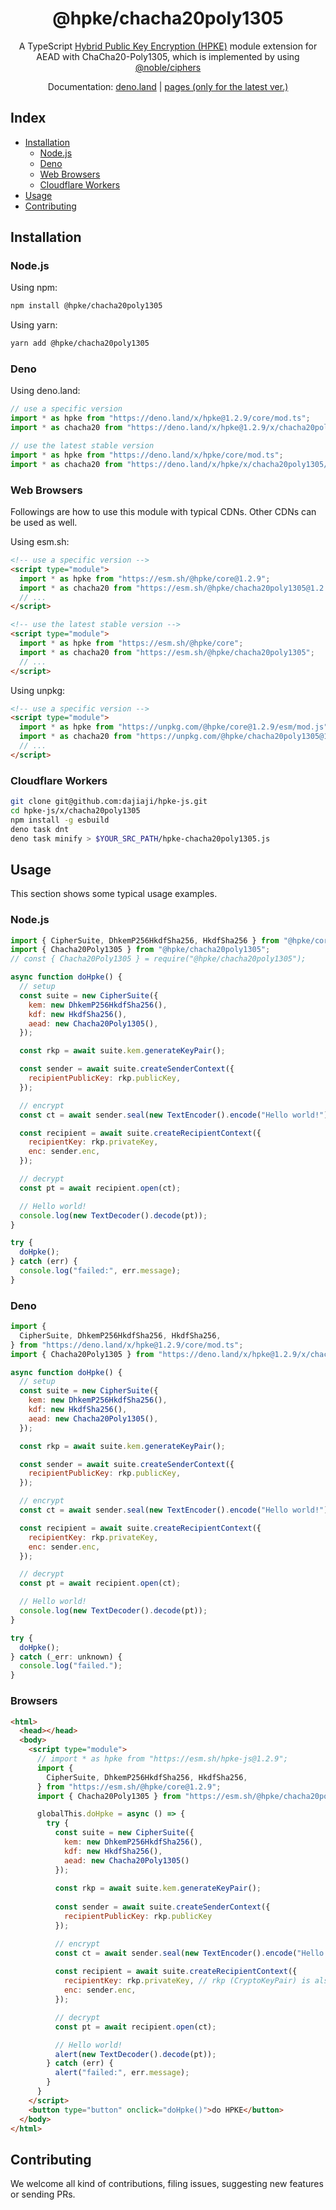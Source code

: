 <h1 align="center">@hpke/chacha20poly1305</h1>

<div align="center">
A TypeScript <a href="https://datatracker.ietf.org/doc/html/rfc9180">Hybrid Public Key Encryption (HPKE)</a> module extension for AEAD with ChaCha20-Poly1305, which is implemented by using <a href="https://github.com/paulmillr/noble-ciphers">@noble/ciphers</a></div>
<p></p>

<div align="center">

Documentation:
[deno.land](https://doc.deno.land/https://deno.land/x/hpke/x/chacha20poly1305/mod.ts)
|
[pages (only for the latest ver.)](https://dajiaji.github.io/hpke-js/chacha20poly1305/docs/)

</div>

## Index

- [Installation](#installation)
  - [Node.js](#nodejs)
  - [Deno](#deno)
  - [Web Browsers](#web-browsers)
  - [Cloudflare Workers](#cloudflare-workers)
- [Usage](#usage)
- [Contributing](#contributing)

## Installation

### Node.js

Using npm:

```sh
npm install @hpke/chacha20poly1305
```

Using yarn:

```sh
yarn add @hpke/chacha20poly1305
```

### Deno

Using deno.land:

```js
// use a specific version
import * as hpke from "https://deno.land/x/hpke@1.2.9/core/mod.ts";
import * as chacha20 from "https://deno.land/x/hpke@1.2.9/x/chacha20poly1305/mod.ts";

// use the latest stable version
import * as hpke from "https://deno.land/x/hpke/core/mod.ts";
import * as chacha20 from "https://deno.land/x/hpke/x/chacha20poly1305/mod.ts";
```

### Web Browsers

Followings are how to use this module with typical CDNs. Other CDNs can be used
as well.

Using esm.sh:

```html
<!-- use a specific version -->
<script type="module">
  import * as hpke from "https://esm.sh/@hpke/core@1.2.9";
  import * as chacha20 from "https://esm.sh/@hpke/chacha20poly1305@1.2.9";
  // ...
</script>

<!-- use the latest stable version -->
<script type="module">
  import * as hpke from "https://esm.sh/@hpke/core";
  import * as chacha20 from "https://esm.sh/@hpke/chacha20poly1305";
  // ...
</script>
```

Using unpkg:

```html
<!-- use a specific version -->
<script type="module">
  import * as hpke from "https://unpkg.com/@hpke/core@1.2.9/esm/mod.js";
  import * as chacha20 from "https://unpkg.com/@hpke/chacha20poly1305@1.2.9/esm/mod.js";
  // ...
</script>
```

### Cloudflare Workers

```sh
git clone git@github.com:dajiaji/hpke-js.git
cd hpke-js/x/chacha20poly1305
npm install -g esbuild
deno task dnt
deno task minify > $YOUR_SRC_PATH/hpke-chacha20poly1305.js
```

## Usage

This section shows some typical usage examples.

### Node.js

```js
import { CipherSuite, DhkemP256HkdfSha256, HkdfSha256 } from "@hpke/core";
import { Chacha20Poly1305 } from "@hpke/chacha20poly1305";
// const { Chacha20Poly1305 } = require("@hpke/chacha20poly1305");

async function doHpke() {
  // setup
  const suite = new CipherSuite({
    kem: new DhkemP256HkdfSha256(),
    kdf: new HkdfSha256(),
    aead: new Chacha20Poly1305(),
  });

  const rkp = await suite.kem.generateKeyPair();

  const sender = await suite.createSenderContext({
    recipientPublicKey: rkp.publicKey,
  });

  // encrypt
  const ct = await sender.seal(new TextEncoder().encode("Hello world!"));

  const recipient = await suite.createRecipientContext({
    recipientKey: rkp.privateKey,
    enc: sender.enc,
  });

  // decrypt
  const pt = await recipient.open(ct);

  // Hello world!
  console.log(new TextDecoder().decode(pt));
}

try {
  doHpke();
} catch (err) {
  console.log("failed:", err.message);
}
```

### Deno

```js
import {
  CipherSuite, DhkemP256HkdfSha256, HkdfSha256,
} from "https://deno.land/x/hpke@1.2.9/core/mod.ts";
import { Chacha20Poly1305 } from "https://deno.land/x/hpke@1.2.9/x/chacha20poly1305/mod.ts";

async function doHpke() {
  // setup
  const suite = new CipherSuite({
    kem: new DhkemP256HkdfSha256(),
    kdf: new HkdfSha256(),
    aead: new Chacha20Poly1305(),
  });

  const rkp = await suite.kem.generateKeyPair();

  const sender = await suite.createSenderContext({
    recipientPublicKey: rkp.publicKey,
  });

  // encrypt
  const ct = await sender.seal(new TextEncoder().encode("Hello world!"));

  const recipient = await suite.createRecipientContext({
    recipientKey: rkp.privateKey,
    enc: sender.enc,
  });

  // decrypt
  const pt = await recipient.open(ct);

  // Hello world!
  console.log(new TextDecoder().decode(pt));
}

try {
  doHpke();
} catch (_err: unknown) {
  console.log("failed.");
}
```

### Browsers

```html
<html>
  <head></head>
  <body>
    <script type="module">
      // import * as hpke from "https://esm.sh/hpke-js@1.2.9";
      import {
        CipherSuite, DhkemP256HkdfSha256, HkdfSha256,
      } from "https://esm.sh/@hpke/core@1.2.9";
      import { Chacha20Poly1305 } from "https://esm.sh/@hpke/chacha20poly1305@1.2.9";

      globalThis.doHpke = async () => {
        try {
          const suite = new CipherSuite({
            kem: new DhkemP256HkdfSha256(),
            kdf: new HkdfSha256(),
            aead: new Chacha20Poly1305()
          });
 
          const rkp = await suite.kem.generateKeyPair();
      
          const sender = await suite.createSenderContext({
            recipientPublicKey: rkp.publicKey
          });

          // encrypt
          const ct = await sender.seal(new TextEncoder().encode("Hello world!"));
      
          const recipient = await suite.createRecipientContext({
            recipientKey: rkp.privateKey, // rkp (CryptoKeyPair) is also acceptable.
            enc: sender.enc,
          });

          // decrypt
          const pt = await recipient.open(ct);

          // Hello world!
          alert(new TextDecoder().decode(pt));
        } catch (err) {
          alert("failed:", err.message);
        }
      }
    </script>
    <button type="button" onclick="doHpke()">do HPKE</button>
  </body>
</html>
```

## Contributing

We welcome all kind of contributions, filing issues, suggesting new features or
sending PRs.
